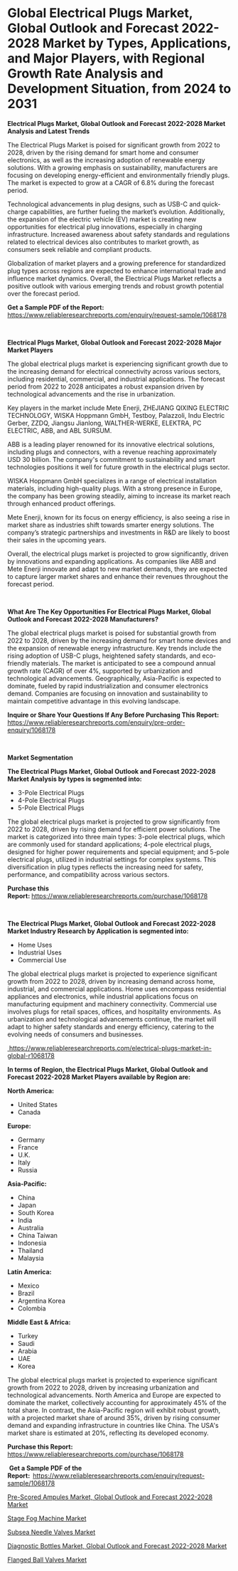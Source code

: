 <p><h1>Global Electrical Plugs Market, Global Outlook and Forecast 2022-2028 Market by Types, Applications, and Major Players, with Regional Growth Rate Analysis and Development Situation, from 2024 to 2031</h1></p><p><strong>Electrical Plugs Market, Global Outlook and Forecast 2022-2028 Market Analysis and Latest Trends</strong></p>
<p><p>The Electrical Plugs Market is poised for significant growth from 2022 to 2028, driven by the rising demand for smart home and consumer electronics, as well as the increasing adoption of renewable energy solutions. With a growing emphasis on sustainability, manufacturers are focusing on developing energy-efficient and environmentally friendly plugs. The market is expected to grow at a CAGR of 6.8% during the forecast period. </p><p>Technological advancements in plug designs, such as USB-C and quick-charge capabilities, are further fueling the market’s evolution. Additionally, the expansion of the electric vehicle (EV) market is creating new opportunities for electrical plug innovations, especially in charging infrastructure. Increased awareness about safety standards and regulations related to electrical devices also contributes to market growth, as consumers seek reliable and compliant products. </p><p>Globalization of market players and a growing preference for standardized plug types across regions are expected to enhance international trade and influence market dynamics. Overall, the Electrical Plugs Market reflects a positive outlook with various emerging trends and robust growth potential over the forecast period.</p></p>
<p><strong>Get a Sample PDF of the Report:&nbsp;</strong> <a href="https://www.reliableresearchreports.com/enquiry/request-sample/1068178?utm_campaign=3&utm_medium=2&utm_source=Github&utm_content=ia&utm_term=17112024&utm_id=electrical-plugs-market-global-outlook-and-forecast-2022-2028">https://www.reliableresearchreports.com/enquiry/request-sample/1068178</a></p>
<p>&nbsp;</p>
<p><strong>Electrical Plugs Market, Global Outlook and Forecast 2022-2028 Major Market Players</strong></p>
<p><p>The global electrical plugs market is experiencing significant growth due to the increasing demand for electrical connectivity across various sectors, including residential, commercial, and industrial applications. The forecast period from 2022 to 2028 anticipates a robust expansion driven by technological advancements and the rise in urbanization.</p><p>Key players in the market include Mete Enerji, ZHEJIANG QIXING ELECTRIC TECHNOLOGY, WISKA Hoppmann GmbH, Testboy, Palazzoli, Indu Electric Gerber, ZZDQ, Jiangsu Jianlong, WALTHER-WERKE, ELEKTRA, PC ELECTRIC, ABB, and ABL SURSUM. </p><p>ABB is a leading player renowned for its innovative electrical solutions, including plugs and connectors, with a revenue reaching approximately USD 30 billion. The company's commitment to sustainability and smart technologies positions it well for future growth in the electrical plugs sector.</p><p>WISKA Hoppmann GmbH specializes in a range of electrical installation materials, including high-quality plugs. With a strong presence in Europe, the company has been growing steadily, aiming to increase its market reach through enhanced product offerings.</p><p>Mete Enerji, known for its focus on energy efficiency, is also seeing a rise in market share as industries shift towards smarter energy solutions. The company’s strategic partnerships and investments in R&D are likely to boost their sales in the upcoming years.</p><p>Overall, the electrical plugs market is projected to grow significantly, driven by innovations and expanding applications. As companies like ABB and Mete Enerji innovate and adapt to new market demands, they are expected to capture larger market shares and enhance their revenues throughout the forecast period.</p></p>
<p>&nbsp;</p>
<p><strong>What Are The Key Opportunities For Electrical Plugs Market, Global Outlook and Forecast 2022-2028 Manufacturers?</strong></p>
<p><p>The global electrical plugs market is poised for substantial growth from 2022 to 2028, driven by the increasing demand for smart home devices and the expansion of renewable energy infrastructure. Key trends include the rising adoption of USB-C plugs, heightened safety standards, and eco-friendly materials. The market is anticipated to see a compound annual growth rate (CAGR) of over 4%, supported by urbanization and technological advancements. Geographically, Asia-Pacific is expected to dominate, fueled by rapid industrialization and consumer electronics demand. Companies are focusing on innovation and sustainability to maintain competitive advantage in this evolving landscape.</p></p>
<p><strong>Inquire or Share Your Questions If Any Before Purchasing This Report:</strong> <a href="https://www.reliableresearchreports.com/enquiry/pre-order-enquiry/1068178?utm_campaign=3&utm_medium=2&utm_source=Github&utm_content=ia&utm_term=17112024&utm_id=electrical-plugs-market-global-outlook-and-forecast-2022-2028">https://www.reliableresearchreports.com/enquiry/pre-order-enquiry/1068178</a></p>
<p>&nbsp;</p>
<p><strong>Market Segmentation</strong></p>
<p><strong>The Electrical Plugs Market, Global Outlook and Forecast 2022-2028 Market Analysis by types is segmented into:</strong></p>
<p><ul><li>3-Pole Electrical Plugs</li><li>4-Pole Electrical Plugs</li><li>5-Pole Electrical Plugs</li></ul></p>
<p><p>The global electrical plugs market is projected to grow significantly from 2022 to 2028, driven by rising demand for efficient power solutions. The market is categorized into three main types: 3-pole electrical plugs, which are commonly used for standard applications; 4-pole electrical plugs, designed for higher power requirements and special equipment; and 5-pole electrical plugs, utilized in industrial settings for complex systems. This diversification in plug types reflects the increasing need for safety, performance, and compatibility across various sectors.</p></p>
<p><strong>Purchase this Report:&nbsp;</strong><a href="https://www.reliableresearchreports.com/purchase/1068178?utm_campaign=3&utm_medium=2&utm_source=Github&utm_content=ia&utm_term=17112024&utm_id=electrical-plugs-market-global-outlook-and-forecast-2022-2028">https://www.reliableresearchreports.com/purchase/1068178</a></p>
<p>&nbsp;</p>
<p><strong>The Electrical Plugs Market, Global Outlook and Forecast 2022-2028 Market Industry Research by Application is segmented into:</strong></p>
<p><ul><li>Home Uses</li><li>Industrial Uses</li><li>Commercial Use</li></ul></p>
<p><p>The global electrical plugs market is projected to experience significant growth from 2022 to 2028, driven by increasing demand across home, industrial, and commercial applications. Home uses encompass residential appliances and electronics, while industrial applications focus on manufacturing equipment and machinery connectivity. Commercial use involves plugs for retail spaces, offices, and hospitality environments. As urbanization and technological advancements continue, the market will adapt to higher safety standards and energy efficiency, catering to the evolving needs of consumers and businesses.</p></p>
<p><a href="https://www.reliableresearchreports.com/electrical-plugs-market-in-global-r1068178?utm_campaign=3&utm_medium=2&utm_source=Github&utm_content=ia&utm_term=17112024&utm_id=electrical-plugs-market-global-outlook-and-forecast-2022-2028">&nbsp;https://www.reliableresearchreports.com/electrical-plugs-market-in-global-r1068178</a></p>
<p><strong>In terms of Region, the Electrical Plugs Market, Global Outlook and Forecast 2022-2028 Market Players available by Region are:</strong></p>
<p>
    <p> <strong> North America: </strong>
        <ul>
            <li>United States</li>
            <li>Canada</li>
        </ul>
        </p> 
    <p> <strong> Europe: </strong>
        <ul>
            <li>Germany</li>
            <li>France</li>
            <li>U.K.</li>
            <li>Italy</li>
            <li>Russia</li>
        </ul>
        </p> 
    <p> <strong> Asia-Pacific: </strong>
        <ul>
            <li>China</li>
            <li>Japan</li>
            <li>South Korea</li>
            <li>India</li>
            <li>Australia</li>
            <li>China Taiwan</li>
            <li>Indonesia</li>
            <li>Thailand</li>
            <li>Malaysia</li>
        </ul>
        </p> 
    <p> <strong> Latin America: </strong>
        <ul>
            <li>Mexico</li>
            <li>Brazil</li>
            <li>Argentina Korea</li>
            <li>Colombia</li>
        </ul>
        </p> 
    <p> <strong> Middle East & Africa: </strong>
        <ul>
            <li>Turkey</li>
            <li>Saudi</li>
            <li>Arabia</li>
            <li>UAE</li>
            <li>Korea</li>
        </ul>
    </p>
    </p>
<p><p>The global electrical plugs market is projected to experience significant growth from 2022 to 2028, driven by increasing urbanization and technological advancements. North America and Europe are expected to dominate the market, collectively accounting for approximately 45% of the total share. In contrast, the Asia-Pacific region will exhibit robust growth, with a projected market share of around 35%, driven by rising consumer demand and expanding infrastructure in countries like China. The USA's market share is estimated at 20%, reflecting its developed economy.</p></p>
<p><strong>Purchase this Report: </strong><a href="https://www.reliableresearchreports.com/purchase/1068178?utm_campaign=3&utm_medium=2&utm_source=Github&utm_content=ia&utm_term=17112024&utm_id=electrical-plugs-market-global-outlook-and-forecast-2022-2028">https://www.reliableresearchreports.com/purchase/1068178</a></p>
<p>&nbsp;<strong>Get a Sample PDF of the Report:&nbsp;&nbsp;</strong><a href="https://www.reliableresearchreports.com/enquiry/request-sample/1068178?utm_campaign=3&utm_medium=2&utm_source=Github&utm_content=ia&utm_term=17112024&utm_id=electrical-plugs-market-global-outlook-and-forecast-2022-2028">https://www.reliableresearchreports.com/enquiry/request-sample/1068178</a></p>
<p><strong></strong></p>
<p><p><a href="https://github.com/gulaimolin/Market-Research-Report-List-6/blob/main/pre-scored-ampules-market-global-outlook-and-forecast-2022-2028-market.md?utm_campaign=3&utm_medium=2&utm_source=Github&utm_content=ia&utm_term=17112024&utm_id=electrical-plugs-market-global-outlook-and-forecast-2022-2028">Pre-Scored Ampules Market, Global Outlook and Forecast 2022-2028 Market</a></p><p><a href="https://www.linkedin.com/pulse/stage-fog-machine-market-navigating-challenges-unlocking-1xfue?utm_campaign=3&utm_medium=2&utm_source=Github&utm_content=ia&utm_term=17112024&utm_id=electrical-plugs-market-global-outlook-and-forecast-2022-2028">Stage Fog Machine Market</a></p><p><a href="https://issuu.com/reportprime-2/docs/subsea-needle-valves-market-size-20_c9d994e57fd96a?utm_campaign=3&utm_medium=2&utm_source=Github&utm_content=ia&utm_term=17112024&utm_id=electrical-plugs-market-global-outlook-and-forecast-2022-2028">Subsea Needle Valves Market</a></p><p><a href="https://github.com/mauripalmi/Market-Research-Report-List-5/blob/main/diagnostic-bottles-market-global-outlook-and-forecast-2022-2028-market.md?utm_campaign=3&utm_medium=2&utm_source=Github&utm_content=ia&utm_term=17112024&utm_id=electrical-plugs-market-global-outlook-and-forecast-2022-2028">Diagnostic Bottles Market, Global Outlook and Forecast 2022-2028 Market</a></p><p><a href="https://issuu.com/reportprime-2/docs/flanged-ball-valves-market-size-203_ee2881fa4398e8?utm_campaign=3&utm_medium=2&utm_source=Github&utm_content=ia&utm_term=17112024&utm_id=electrical-plugs-market-global-outlook-and-forecast-2022-2028">Flanged Ball Valves Market</a></p></p>